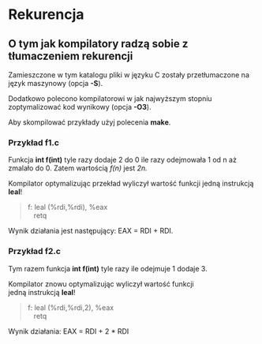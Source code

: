 # Rekurencja
## O tym jak kompilatory radzą sobie z tłumaczeniem rekurencji

Zamieszczone w tym katalogu pliki w języku C zostały przetłumaczone na język maszynowy (opcja **-S**). 

Dodatkowo polecono kompilatorowi w jak najwyższym stopniu zoptymalizować kod wynikowy (opcja **-O3**).

Aby skompilować przykłady użyj polecenia **make**.

### Przykład f1.c

Funkcja **int f(int)** tyle razy dodaje 2 do 0 ile razy odejmowała 1 od n aż zmalało do 0. Zatem wartością *f(n)* jest *2n.*

Kompilator optymalizując przekład wyliczył wartość funkcji jedną instrukcją **leal**!

> f: leal (%rdi,%rdi), %eax<br>
&nbsp;&nbsp;&nbsp;retq

Wynik działania jest następujący: EAX = RDI + RDI.

### Przykład f2.c

Tym razem funkcja **int f(int)** tyle razy ile odejmuje 1 dodaje 3.

Kompilator znowu optymalizując wyliczył wartość funkcji jedną instrukcją **leal**!

> f: leal (%rdi,%rdi,2), %eax<br>
&nbsp;&nbsp;&nbsp;retq

Wynik działania: EAX = RDI + 2 * RDI
